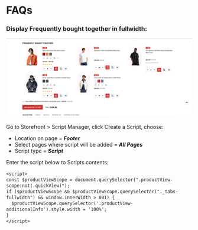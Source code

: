 # FAQs

### Display Frequently bought together in fullwidth:

![FBT-fullwidth](img/FBT-fullwidth.png)

Go to Storefront > Script Manager, click Create a Script, choose:
 
- Location on page = ***Footer***
- Select pages where script will be added = ***All Pages***
- Script type = ***Script***
 
Enter the script below to Scripts contents:

```
<script>
const $productViewScope = document.querySelector(".productView-scope:not(.quickView)");
if ($productViewScope && $productViewScope.querySelector("._tabs-fullwidth") && window.innerWidth > 801) {
  $productViewScope.querySelector('.productView-additionalInfo').style.width = '100%';
}
</script>
```
